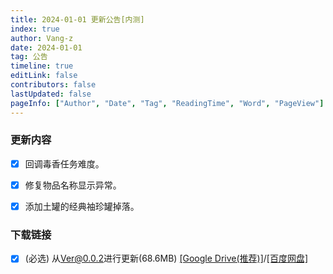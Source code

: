 ```yaml
---
title: 2024-01-01 更新公告[内测]
index: true
author: Vang-z
date: 2024-01-01
tag: 公告
timeline: true
editLink: false
contributors: false
lastUpdated: false
pageInfo: ["Author", "Date", "Tag", "ReadingTime", "Word", "PageView"]
---
```


### 更新内容
- [x] 回调<a>毒香</a>任务难度。
- [x] 修复<a>物品名称</a>显示异常。
- [x] 添加<a>土罐的经典袖珍罐</a>掉落。


### 下载链接
- [x] <a>(必选)</a> 从<a>Ver@0.0.2</a>进行更新(68.6MB) [[Google Drive(推荐)]](https://drive.google.com/file/d/1yTZXsbeD_InVAxmW6TyYH_PMketHEIEc/view)/[[百度网盘]](https://pan.baidu.com/s/1mhlq78dOE0U2rz-zSr4Ztg?pwd=d17p)
